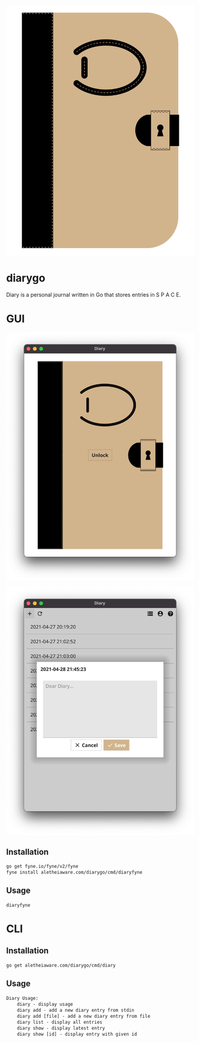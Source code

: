 ![Diary Icon](./cmd/diaryfyne/icon.svg)

diarygo
=======

Diary is a personal journal written in Go that stores entries in S P A C E.

# GUI

![Diary Locked GUI Screenshot](./img/gui-locked.png)

![Diary Add GUI Screenshot](./img/gui-add.png)

## Installation

```
go get fyne.io/fyne/v2/fyne
fyne install aletheiaware.com/diarygo/cmd/diaryfyne
```

## Usage

```
diaryfyne
```

# CLI

## Installation

```
go get aletheiaware.com/diarygo/cmd/diary
```

## Usage

```
Diary Usage:
    diary - display usage
    diary add - add a new diary entry from stdin
    diary add [file] - add a new diary entry from file
    diary list - display all entries
    diary show - display latest entry
    diary show [id] - display entry with given id
```
